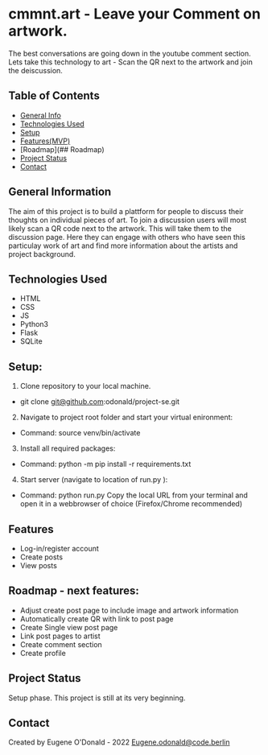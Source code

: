 # cmmnt.art - Leave your Comment on artwork.
The best conversations are going down in the youtube comment section. Lets take this technology to art - Scan the QR next to the artwork and join the deiscussion.


## Table of Contents
* [General Info](#general-information)
* [Technologies Used](#technologies-used)
* [Setup](#setup)
* [Features(MVP)](#features)
* [Roadmap](## Roadmap)
* [Project Status](#project-status)
* [Contact](#contact)

## General Information
The aim of this project is to build a plattform for people to discuss their thoughts on individual pieces of art. To join a discussion users will most likely scan a QR code next to the artwork. This will take them to the discussion page. Here they can engage with others who have seen this particulay work of art and find more information about the artists and project background. 


## Technologies Used
- HTML
- CSS
- JS
- Python3
- Flask 
- SQLite

## Setup:

1. Clone repository to your local machine. 
- git clone git@github.com:odonald/project-se.git

2. Navigate to project root folder and start your virtual enironment:
- Command: source venv/bin/activate

3. Install all required packages: 
- Command: python -m pip install -r requirements.txt

4. Start server (navigate to location of run.py ):
- Command: python run.py
    Copy the local URL from your terminal and open it in a webbrowser of choice (Firefox/Chrome recommended)


## Features

- Log-in/register account
- Create posts
- View posts

## Roadmap - next features:

- Adjust create post page to include image and artwork information
- Automatically create QR with link to post page
- Create Single view post page
- Link post pages to artist
- Create comment section
- Create profile

## Project Status
Setup phase.
This project is still at its very beginning. 

## Contact
Created by Eugene O'Donald - 2022
Eugene.odonald@code.berlin
